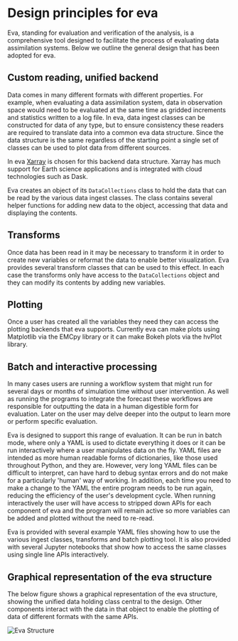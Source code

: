 # Design principles for eva

Eva, standing for evaluation and verification of the analysis, is a comprehensive tool designed to facilitate the process of evaluating data assimilation systems. Below we outline the general design that has been adopted for eva.

## Custom reading, unified backend

Data comes in many different formats with different properties. For example, when evaluating a data assimilation system, data in observation space would need to be evaluated at the same time as gridded increments and statistics written to a log file. In eva, data ingest classes can be constructed for data of any type, but to ensure consistency these readers are required to translate data into a common eva data structure. Since the data structure is the same regardless of the starting point a single set of classes can be used to plot data from different sources.

In eva [Xarray](https://docs.xarray.dev/en/stable/) is chosen for this backend data structure. Xarray has much support for Earth science applications and is integrated with cloud technologies such as Dask.

Eva creates an object of its `DataCollections` class to hold the data that can be read by the various data ingest classes. The class contains several helper functions for adding new data to the object, accessing that data and displaying the contents.

## Transforms

Once data has been read in it may be necessary to transform it in order to create new variables or reformat the data to enable better visualization. Eva provides several transform classes that can be used to this effect. In each case the transforms only have access to the `DataCollections` object and they can modify its contents by adding new variables.

## Plotting

Once a user has created all the variables they need they can access the plotting backends that eva supports. Currently eva can make plots using Matplotlib via the EMCpy library or it can make Bokeh plots via the hvPlot library.

## Batch and interactive processing

In many cases users are running a workflow system that might run for several days or months of simulation time without user intervention. As well as running the programs to integrate the forecast these workflows are responsible for outputting the data in a human digestible form for evaluation. Later on the user may delve deeper into the output to learn more or perform specific evaluation.

Eva is designed to support this range of evaluation. It can be run in batch mode, where only a YAML is used to dictate everything it does or it can be run interactively where a user manipulates data on the fly. YAML files are intended as more human readable forms of dictionaries, like those used throughout Python, and they are. However, very long YAML files can be difficult to interpret, can have hard to debug syntax errors and do not make for a particularly 'human' way of working. In addition, each time you need to make a change to the YAML the entire program needs to be run again, reducing the efficiency of the user's development cycle. When running interactively the user will have access to stripped down APIs for each component of eva and the program will remain active so more variables can be added and plotted without the need to re-read.

Eva is provided with several example YAML files showing how to use the various ingest classes, transforms and batch plotting tool. It is also provided with several Jupyter notebooks that show how to access the same classes using single line APIs interactively.

## Graphical representation of the eva structure

The below figure shows a graphical representation of the eva structure, showing the unified data holding class central to the design. Other components interact with the data in that object to enable the plotting of data of different formats with the same APIs.

![Eva Structure](eva_design_diagram.png)
